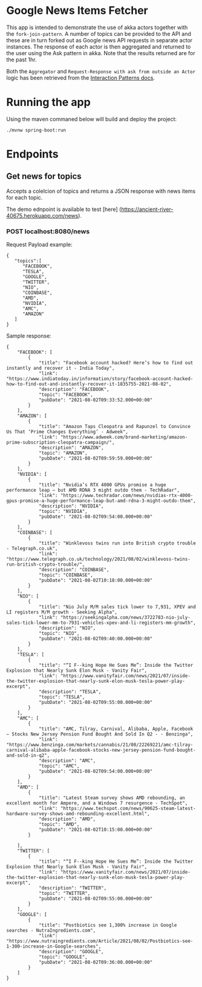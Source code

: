 # Google News Items Fetcher
This app is intended to demonstrate the use of akka actors together with the `fork-join-pattern`.
A number of topics can be provided to the API and these are in turn forked out as Google news API 
requests in separate actor instances. The response of each actor is then aggregated and returned to the user using the 
Ask pattern in akka. Note that the results returned are for the past 1hr.

Both the `Aggregator` and `Request-Response with ask from outside an Actor` logic has been retrieved from the [Interaction Patterns docs](https://doc.akka.io/docs/akka/current/typed/interaction-patterns.html#request-response-with-ask-between-two-actors).

# Running the app
Using the maven commaned below will build and deploy the project:

```./mvnw spring-boot:run```

# Endpoints
## Get news for topics 
Accepts a colelcion of topics and returns a JSON response with news items for each topic.

The demo ednpoint is available to test [here] (https://ancient-river-40675.herokuapp.com/news).

### POST localhost:8080/news
Request Payload example:

```
{
   "topics":[
      "FACEBOOK",
      "TESLA",
      "GOOGLE",
      "TWITTER",
      "NIO",
      "COINBASE",
      "AMD",
      "NVIDIA",
      "AMC",
      "AMAZON"
   ]
}
```

Sample response:
```
{
    "FACEBOOK": [
        {
            "title": "Facebook account hacked? Here’s how to find out instantly and recover it - India Today",
            "link": "https://www.indiatoday.in/information/story/facebook-account-hacked-how-to-find-out-and-instantly-recover-it-1835755-2021-08-02",
            "description": "FACEBOOK",
            "topic": "FACEBOOK",
            "pubDate": "2021-08-02T09:33:52.000+00:00"
        }
    ],
    "AMAZON": [
        {
            "title": "Amazon Taps Cleopatra and Rapunzel to Convince Us That ‘Prime Changes Everything’ - Adweek",
            "link": "https://www.adweek.com/brand-marketing/amazon-prime-subscription-cleopatra-campaign/",
            "description": "AMAZON",
            "topic": "AMAZON",
            "pubDate": "2021-08-02T09:59:59.000+00:00"
        }
    ],
    "NVIDIA": [
        {
            "title": "Nvidia’s RTX 4000 GPUs promise a huge performance leap – but AMD RDNA 3 might outdo them - TechRadar",
            "link": "https://www.techradar.com/news/nvidias-rtx-4000-gpus-promise-a-huge-performance-leap-but-amd-rdna-3-might-outdo-them",
            "description": "NVIDIA",
            "topic": "NVIDIA",
            "pubDate": "2021-08-02T09:54:00.000+00:00"
        }
    ],
    "COINBASE": [
        {
            "title": "Winklevoss twins run into British crypto trouble - Telegraph.co.uk",
            "link": "https://www.telegraph.co.uk/technology/2021/08/02/winklevoss-twins-run-british-crypto-trouble/",
            "description": "COINBASE",
            "topic": "COINBASE",
            "pubDate": "2021-08-02T10:18:00.000+00:00"
        }
    ],
    "NIO": [
        {
            "title": "Nio July M/M sales tick lower to 7,931, XPEV and LI registers M/M growth - Seeking Alpha",
            "link": "https://seekingalpha.com/news/3722783-nio-july-sales-tick-lower-mm-to-7931-vehicles-xpev-and-li-registers-mm-growth",
            "description": "NIO",
            "topic": "NIO",
            "pubDate": "2021-08-02T09:40:00.000+00:00"
        }
    ],
    "TESLA": [
        {
            "title": "“I F--king Hope He Sues Me”: Inside the Twitter Explosion that Nearly Sunk Elon Musk - Vanity Fair",
            "link": "https://www.vanityfair.com/news/2021/07/inside-the-twitter-explosion-that-nearly-sunk-elon-musk-tesla-power-play-excerpt",
            "description": "TESLA",
            "topic": "TESLA",
            "pubDate": "2021-08-02T09:55:00.000+00:00"
        }
    ],
    "AMC": [
        {
            "title": "AMC, Tilray, Carnival, Alibaba, Apple, Facebook — Stocks New Jersey Pension Fund Bought And Sold In Q2 - - Benzinga",
            "link": "https://www.benzinga.com/markets/cannabis/21/08/22269221/amc-tilray-carnival-alibaba-apple-facebook-stocks-new-jersey-pension-fund-bought-and-sold-in-q2",
            "description": "AMC",
            "topic": "AMC",
            "pubDate": "2021-08-02T09:54:00.000+00:00"
        }
    ],
    "AMD": [
        {
            "title": "Latest Steam survey shows AMD rebounding, an excellent month for Ampere, and a Windows 7 resurgence - TechSpot",
            "link": "https://www.techspot.com/news/90625-steam-latest-hardware-survey-shows-amd-rebounding-excellent.html",
            "description": "AMD",
            "topic": "AMD",
            "pubDate": "2021-08-02T10:15:00.000+00:00"
        }
    
    ],
    "TWITTER": [
        {
            "title": "“I F--king Hope He Sues Me”: Inside the Twitter Explosion that Nearly Sunk Elon Musk - Vanity Fair",
            "link": "https://www.vanityfair.com/news/2021/07/inside-the-twitter-explosion-that-nearly-sunk-elon-musk-tesla-power-play-excerpt",
            "description": "TWITTER",
            "topic": "TWITTER",
            "pubDate": "2021-08-02T09:55:00.000+00:00"
        }
    ],
    "GOOGLE": [
        {
            "title": "Postbiotics see 1,300% increase in Google searches - NutraIngredients.com",
            "link": "https://www.nutraingredients.com/Article/2021/08/02/Postbiotics-see-1-300-increase-in-Google-searches",
            "description": "GOOGLE",
            "topic": "GOOGLE",
            "pubDate": "2021-08-02T09:36:00.000+00:00"
        }
    ]
}
```
